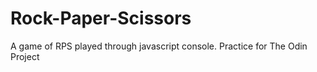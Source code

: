 # Rock-Paper-Scissors
A game of RPS played through javascript console. Practice for The Odin Project
